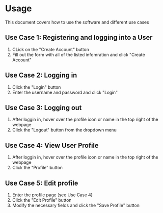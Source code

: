 # Usage

This document covers how to use the software and different use cases

## Use Case 1: Registering and logging into a User

1. CLick on the "Create Account" button
2. Fill out the form with all of the listed infomration and click "Create Account"

## Use Case 2: Logging in

1. Click the "Login" button
2. Enter the username and password and click "Login"

## Use Case 3: Logging out

1. After loggin in, hover over the profile icon or name in the top right of the webpage
2. Click the "Logout" button from the dropdown menu

## Use Case 4: View User Profile

1. After loggin in, hover over the profile icon or name in the top right of the webpage
2. Click the "Profile" button

## Use Case 5: Edit profile

1. Enter the profile page (see Use Case 4)
2. Click the "Edit Profile" button
3. Modify the necessary fields and click the "Save Profile" button
